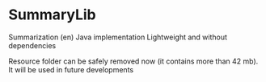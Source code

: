 SummaryLib
==========

Summarization (en) Java implementation
Lightweight and without dependencies

Resource folder can be safely removed now 
(it contains more than 42 mb). It will be used in future developments
